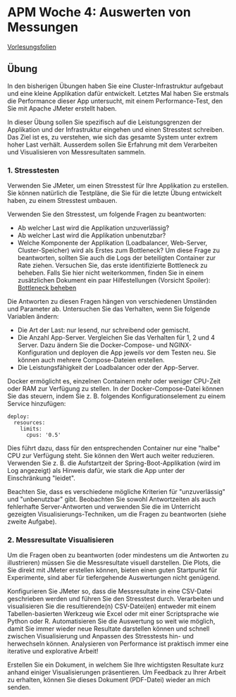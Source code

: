# APM Woche 4: Auswerten von Messungen


[Vorlesungsfolien](Auswerten%20von%20Messungen.pdf)


## Übung

In den bisherigen Übungen haben Sie eine Cluster-Infrastruktur aufgebaut und
eine kleine Applikation dafür entwickelt. Letztes Mal haben Sie erstmals die 
Performance dieser App untersucht, mit einem Performance-Test, den Sie mit 
Apache JMeter erstellt haben.

In dieser Übung sollen Sie spezifisch auf die Leistungsgrenzen der Applikation
und der Infrastruktur eingehen und einen Stresstest schreiben. Das Ziel ist 
es, zu verstehen, wie sich das gesamte System unter extrem hoher Last verhält.
Ausserdem sollen Sie Erfahrung mit dem Verarbeiten und Visualisieren von 
Messresultaten sammeln.


### 1. Stresstesten

Verwenden Sie JMeter, um einen Stresstest für Ihre Applikation zu erstellen. 
Sie können natürlich die Testpläne, die Sie für die letzte Übung entwickelt 
haben, zu einem Stresstest umbauen.

Verwenden Sie den Stresstest, um folgende Fragen zu beantworten:
* Ab welcher Last wird die Applikation unzuverlässig?
* Ab welcher Last wird die Applikation unbenutzbar?
* Welche Komponente der Applikation (Loadbalancer, Web-Server, 
  Cluster-Speicher) wird als Erstes zum Bottleneck? Um diese Frage zu 
  beantworten, sollten Sie auch die Logs der beteiligten Container zur Rate 
  ziehen. Versuchen Sie, das erste identifizierte Bottleneck zu beheben. 
  Falls Sie hier nicht weiterkommen, finden Sie in einem zusätzlichen 
  Dokument ein paar Hilfestellungen (Vorsicht Spoiler):
  [Bottleneck beheben](Bottleneck.md)

Die Antworten zu diesen Fragen hängen von verschiedenen Umständen und Parameter
ab.
Untersuchen Sie das Verhalten, wenn Sie folgende Variablen ändern:
* Die Art der Last: nur lesend, nur schreibend oder gemischt.
* Die Anzahl App-Server. Vergleichen Sie das Verhalten für 1, 2 und 4 Server.
  Dazu ändern Sie die Docker-Compose- und NGINX-Konfiguration und deployen die 
  App jeweils vor dem Testen neu. Sie können auch mehrere Compose-Dateien erstellen.
* Die Leistungsfähigkeit der Loadbalancer oder der App-Server.

Docker ermöglicht es, einzelnen Containern mehr oder weniger CPU-Zeit oder 
RAM zur Verfügung zu stellen. In der Docker-Compose-Datei können Sie das 
steuern, indem Sie z. B. folgendes Konfigurationselement zu einem Service 
hinzufügen:

    deploy:
      resources:
        limits:
          cpus: '0.5'

Dies führt dazu, dass für den entsprechenden Container nur eine "halbe" CPU 
zur Verfügung steht. Sie können den Wert auch weiter reduzieren. Verwenden 
Sie z. B. die Aufstartzeit der Spring-Boot-Applikation (wird im Log 
angezeigt) als Hinweis dafür, wie stark die App unter der Einschränkung 
"leidet".

Beachten Sie, dass es verschiedene mögliche Kriterien für "unzuverlässig" und
"unbenutzbar" gibt. Beobachten Sie sowohl Antwortzeiten als auch fehlerhafte 
Server-Antworten und verwenden Sie die im Unterricht gezeigten 
Visualisierungs-Techniken, um die Fragen zu beantworten (siehe zweite 
Aufgabe).


### 2. Messresultate Visualisieren

Um die Fragen oben zu beantworten (oder mindestens um die Antworten zu 
illustrieren) müssen Sie die Messresultate visuell darstellen. Die Plots, 
die Sie direkt mit JMeter erstellen können, bieten einen guten Startpunkt 
für Experimente, sind aber für tiefergehende Auswertungen nicht genügend.

Konfigurieren Sie JMeter so, dass die Messresultate in eine CSV-Datei
geschrieben werden und führen Sie den Stresstest durch. Verarbeiten und 
visualisieren Sie die resultierende(n) CSV-Datei(en) entweder mit einem 
Tabellen-basierten Werkzeug wie Excel oder mit einer Scriptsprache wie 
Python oder R. Automatisieren Sie die Auswertung so weit wie möglich, damit 
Sie immer wieder neue Resultate darstellen können und schnell zwischen 
Visualisierung und Anpassen des Stresstests hin- und herwechseln können. 
Analysieren von Performance ist praktisch immer eine iterative und 
explorative Arbeit!

Erstellen Sie ein Dokument, in welchem Sie Ihre wichtigsten Resultate kurz
anhand einiger Visualisierungen präsentieren. Um Feedback zu Ihrer Arbeit zu 
erhalten, können Sie dieses Dokument (PDF-Datei) wieder an mich senden.
